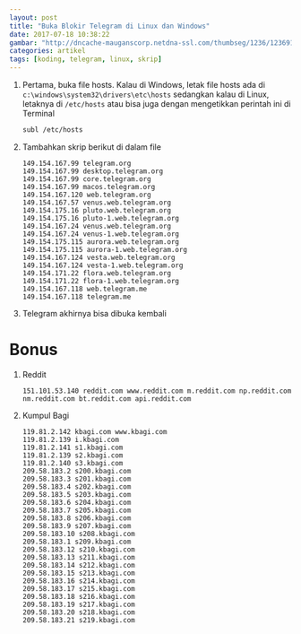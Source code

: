 ```yaml
---
layout: post
title: "Buka Blokir Telegram di Linux dan Windows"
date: 2017-07-18 10:38:22
gambar: "http://dncache-mauganscorp.netdna-ssl.com/thumbseg/1236/1236914-bigthumbnail.jpg"
categories: artikel
tags: [koding, telegram, linux, skrip]
---
```


1. Pertama, buka file hosts. Kalau di Windows, letak file hosts ada di `c:\windows\system32\drivers\etc\hosts` sedangkan kalau di Linux, letaknya di `/etc/hosts` atau bisa juga dengan mengetikkan perintah ini di Terminal

    ```bash
    subl /etc/hosts
    ```

2. Tambahkan skrip berikut di dalam file

    ```
    149.154.167.99 telegram.org
    149.154.167.99 desktop.telegram.org
    149.154.167.99 core.telegram.org
    149.154.167.99 macos.telegram.org
    149.154.167.120 web.telegram.org
    149.154.167.57 venus.web.telegram.org
    149.154.175.16 pluto.web.telegram.org
    149.154.175.16 pluto-1.web.telegram.org
    149.154.167.24 venus.web.telegram.org
    149.154.167.24 venus-1.web.telegram.org
    149.154.175.115 aurora.web.telegram.org
    149.154.175.115 aurora-1.web.telegram.org
    149.154.167.124 vesta.web.telegram.org
    149.154.167.124 vesta-1.web.telegram.org
    149.154.171.22 flora.web.telegram.org
    149.154.171.22 flora-1.web.telegram.org
    149.154.167.118 web.telegram.me
    149.154.167.118 telegram.me
    ```

3. Telegram akhirnya bisa dibuka kembali

# Bonus

1. Reddit

    ```
    151.101.53.140 reddit.com www.reddit.com m.reddit.com np.reddit.com nm.reddit.com bt.reddit.com api.reddit.com
    ```

2. Kumpul Bagi

    ```
    119.81.2.142 kbagi.com www.kbagi.com
    119.81.2.139 i.kbagi.com
    119.81.2.141 s1.kbagi.com
    119.81.2.139 s2.kbagi.com
    119.81.2.140 s3.kbagi.com
    209.58.183.2 s200.kbagi.com
    209.58.183.3 s201.kbagi.com
    209.58.183.4 s202.kbagi.com
    209.58.183.5 s203.kbagi.com
    209.58.183.6 s204.kbagi.com
    209.58.183.7 s205.kbagi.com
    209.58.183.8 s206.kbagi.com
    209.58.183.9 s207.kbagi.com
    209.58.183.10 s208.kbagi.com
    209.58.183.1 s209.kbagi.com
    209.58.183.12 s210.kbagi.com
    209.58.183.13 s211.kbagi.com
    209.58.183.14 s212.kbagi.com
    209.58.183.15 s213.kbagi.com
    209.58.183.16 s214.kbagi.com
    209.58.183.17 s215.kbagi.com
    209.58.183.18 s216.kbagi.com
    209.58.183.19 s217.kbagi.com
    209.58.183.20 s218.kbagi.com
    209.58.183.21 s219.kbagi.com
    ```